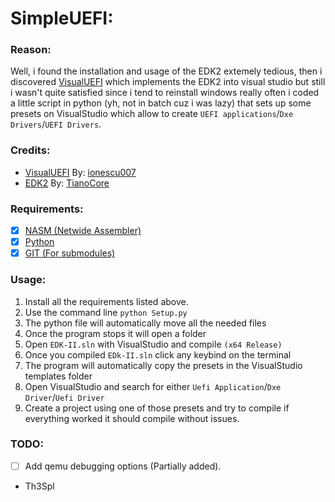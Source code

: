 # SimpleUEFI:

### Reason:
Well, i found the installation and usage of the EDK2 extemely tedious,
then i discovered [VisualUEFI](https://github.com/ionescu007/VisualUefi)
which implements the EDK2 into visual studio but still i wasn't quite satisfied
since i tend to reinstall windows really often i coded a little script in python
(yh, not in batch cuz i was lazy) that sets up some presets on VisualStudio which 
allow to create `UEFI applications`/`Dxe Drivers`/`UEFI Drivers`.

### Credits:
- [VisualUEFI](https://github.com/ionescu007/VisualUefi) By: [ionescu007](https://github.com/ionescu007)
- [EDK2](https://github.com/tianocore/edk2) By: [TianoCore](https://github.com/tianocore)

### Requirements:
- [x] [NASM (Netwide Assembler)](https://www.nasm.us/)
- [x] [Python](https://www.python.org/)
- [x] [GIT (For submodules)](https://git-scm.com/downloads)

### Usage:
1. Install all the requirements listed above.
2. Use the command line `python Setup.py`
3. The python file will automatically move all the needed files
4. Once the program stops it will open a folder
5. Open `EDK-II.sln` with VisualStudio and compile `(x64 Release)`
6. Once you compiled `EDk-II.sln` click any keybind on the terminal
7. The program will automatically copy the presets in the VisualStudio templates folder
8. Open VisualStudio and search for either `Uefi Application`/`Dxe Driver`/`Uefi Driver`
9. Create a project using one of those presets and try to compile if everything worked it should compile without issues.

### TODO:
- [ ] Add qemu debugging options (Partially added).

- Th3Spl 
